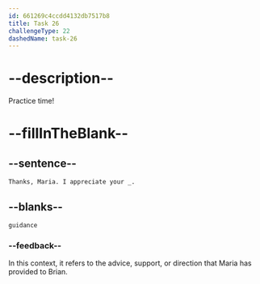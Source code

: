 ```yaml
---
id: 661269c4ccdd4132db7517b8
title: Task 26
challengeType: 22
dashedName: task-26
---
```


<!--
AUDIO REFERENCE:
Brian: Thanks, Maria. I appreciate your guidance.
-->

# --description--

Practice time!

# --fillInTheBlank--

## --sentence--

`Thanks, Maria. I appreciate your _.`

## --blanks--

`guidance`

### --feedback--

In this context, it refers to the advice, support, or direction that Maria has provided to Brian.

